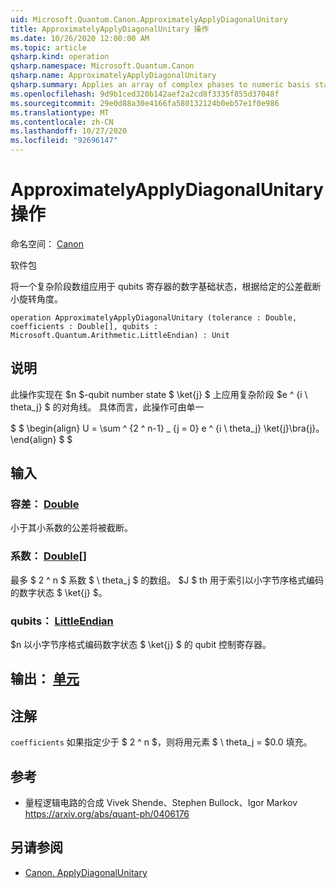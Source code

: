 ```yaml
---
uid: Microsoft.Quantum.Canon.ApproximatelyApplyDiagonalUnitary
title: ApproximatelyApplyDiagonalUnitary 操作
ms.date: 10/26/2020 12:00:00 AM
ms.topic: article
qsharp.kind: operation
qsharp.namespace: Microsoft.Quantum.Canon
qsharp.name: ApproximatelyApplyDiagonalUnitary
qsharp.summary: Applies an array of complex phases to numeric basis states of a register of qubits, truncating small rotation angles according to a given tolerance.
ms.openlocfilehash: 9d9b1ced320b142aef2a2cd8f3335f855d37048f
ms.sourcegitcommit: 29e0d88a30e4166fa580132124b0eb57e1f0e986
ms.translationtype: MT
ms.contentlocale: zh-CN
ms.lasthandoff: 10/27/2020
ms.locfileid: "92696147"
---
```

# <a name="approximatelyapplydiagonalunitary-operation"></a>ApproximatelyApplyDiagonalUnitary 操作

命名空间： [Canon](xref:Microsoft.Quantum.Canon)

软件包 [](https://nuget.org/packages/)


将一个复杂阶段数组应用于 qubits 寄存器的数字基础状态，根据给定的公差截断小旋转角度。

```qsharp
operation ApproximatelyApplyDiagonalUnitary (tolerance : Double, coefficients : Double[], qubits : Microsoft.Quantum.Arithmetic.LittleEndian) : Unit
```


## <a name="description"></a>说明

此操作实现在 $n $-qubit number state $ \ket{j} $ 上应用复杂阶段 $e ^ {i \ theta_j} $ 的对角线。
具体而言，此操作可由单一

$ $ \begin{align} U = \sum ^ {2 ^ n-1} _ {j = 0} e ^ {i \ theta_j} \ket{j}\bra{j}。
\end{align} $ $

## <a name="input"></a>输入

### <a name="tolerance--double"></a>容差： [Double](xref:microsoft.quantum.lang-ref.double)

小于其小系数的公差将被截断。


### <a name="coefficients--double"></a>系数： [Double](xref:microsoft.quantum.lang-ref.double)[]

最多 $ 2 ^ n $ 系数 $ \ theta_j $ 的数组。 $J $ th 用于索引以小字节序格式编码的数字状态 $ \ket{j} $。


### <a name="qubits--littleendian"></a>qubits： [LittleEndian](xref:Microsoft.Quantum.Arithmetic.LittleEndian)

$n 以小字节序格式编码数字状态 $ \ket{j} $ 的 qubit 控制寄存器。



## <a name="output--unit"></a>输出： [单元](xref:microsoft.quantum.lang-ref.unit)



## <a name="remarks"></a>注解

`coefficients` 如果指定少于 $ 2 ^ n $，则将用元素 $ \ theta_j = $0.0 填充。

## <a name="references"></a>参考

- 量程逻辑电路的合成 Vivek Shende、Stephen Bullock、Igor Markov https://arxiv.org/abs/quant-ph/0406176

## <a name="see-also"></a>另请参阅

- [Canon. ApplyDiagonalUnitary](xref:Microsoft.Quantum.Canon.ApplyDiagonalUnitary)